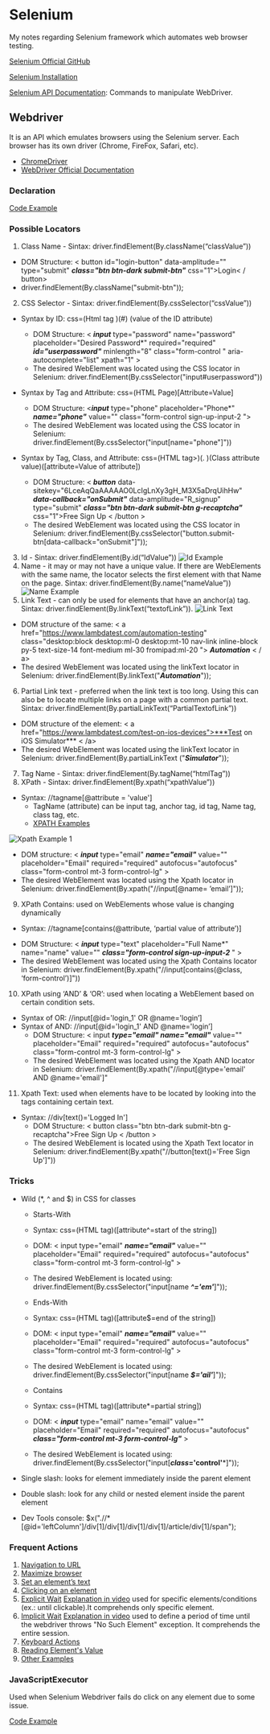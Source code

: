 # Selenium
My notes regarding Selenium framework which automates web browser testing.

[Selenium Official GitHub](https://github.com/SeleniumHQ)

[Selenium Installation](https://www.selenium.dev/documentation/en/selenium_installation/)

[Selenium API Documentation](https://www.selenium.dev/selenium/docs/api/java/): Commands to manipulate WebDriver.

## Webdriver

It is an API which emulates browsers using the Selenium server. Each browser has its own driver (Chrome, FireFox, Safari, etc).
* [ChromeDriver](https://sites.google.com/chromium.org/driver/)
* [WebDriver Official Documentation](https://www.w3.org/TR/webdriver1/)

### Declaration

[Code Example](/codeExamples/WebdriverDeclaration.java)

### Possible Locators

1. Class Name - Sintax: driver.findElement(By.className(“classValue”))
* DOM Structure: < button id="login-button" data-amplitude="" type="submit" ***class="btn btn-dark submit-btn"*** css="1">Login< / button>
* driver.findElement(By.className("submit-btn"));

2. CSS Selector - Sintax: driver.findElement(By.cssSelector(“cssValue”))
* Syntax by ID: css=(Html tag )(#) (value of the ID attribute)
  * DOM Structure: < ***input*** type="password" name="password" placeholder="Desired Password*" required="required" ***id="userpassword"*** minlength="8" class="form-control " aria-autocomplete="list" xpath="1" >
  * The desired WebElement was located using the CSS locator in Selenium: driver.findElement(By.cssSelector("input#userpassword"))

* Syntax by Tag and Attribute: css=(HTML Page)[Attribute=Value]
  * DOM Structure: <***input*** type="phone" placeholder="Phone*" ***name="phone"*** value="" class="form-control sign-up-input-2 ">
  * The desired WebElement was located using the CSS locator in Selenium: driver.findElement(By.cssSelector("input[name=\"phone\"]"))

* Syntax by Tag, Class, and Attribute: css=(HTML tag>)(. )(Class attribute value)([attribute=Value of attribute])
  * DOM Structure: < ***button*** data-sitekey="6LceAqQaAAAAAO0LcIgLnXy3gH_M3X5aDrqUihHw" ***data-callback="onSubmit"*** data-amplitude="R_signup" type="submit" ***class="btn btn-dark submit-btn g-recaptcha"*** css="1">Free Sign Up < /button >
  * The desired WebElement was located using the CSS locator in Selenium: driver.findElement(By.cssSelector("button.submit-btn[data-callback=\"onSubmit\"]"));
  
3. Id - Sintax: driver.findElement(By.id(“IdValue”))
![Id Example](https://github.com/maricotagc/Selenium/blob/master/images/id.jpg)
4. Name - it may or may not have a unique value. If there are WebElements with the same name, the locator selects the first element with that Name on the page. Sintax: driver.findElement(By.name(“nameValue”)) 
![Name Example](https://github.com/maricotagc/Selenium/blob/master/images/name.jpg)
5. Link Text - can only be used for elements that have an anchor(a) tag. Sintax: driver.findElement(By.linkText(“textofLink”)).
![Link Text](https://github.com/maricotagc/Selenium/blob/master/images/linkText.png)
* DOM structure of the same: 
< a href="https://www.lambdatest.com/automation-testing" class="desktop:block  desktop:ml-0 desktop:mt-10 nav-link inline-block py-5 text-size-14 font-medium ml-30 fromipad:ml-20 "> ***Automation*** < / a>
* The desired WebElement was located using the linkText locator in Selenium: driver.findElement(By.linkText("***Automation***"));
6. Partial Link text - preferred when the link text is too long. Using this can also be to locate multiple links on a page with a common partial text. Sintax: driver.findElement(By.partialLinkText(“PartialTextofLink”)) 
* DOM structure of the element: 
< a href="https://www.lambdatest.com/test-on-ios-devices">***Test on iOS Simulator*** < /a>
* The desired WebElement was located using the linkText locator in Selenium: driver.findElement(By.partialLinkText ("***Simulator***"));
7. Tag Name - Sintax: driver.findElement(By.tagName(“htmlTag”))
8. XPath - Sintax: driver.findElement(By.xpath(“xpathValue”))
* Syntax: //tagname[@attribute = 'value']
  * TagName (attribute) can be input tag, anchor tag, id tag, Name tag, class tag, etc.
  * [XPATH Examples](/codeExamples/XpathExamples.java)

![Xpath Example 1](https://github.com/maricotagc/Selenium/blob/master/images/xpath1.png)
- DOM structure: < ***input*** type="email" ***name="email"*** value="" placeholder="Email" required="required" autofocus="autofocus" class="form-control mt-3 form-control-lg" >
- The desired WebElement was located using the Xpath locator in Selenium: driver.findElement(By.xpath("//input[@name= ’email’]"));
9. XPath Contains: used on WebElements whose value is changing dynamically
* Syntax: //tagname[contains(@attribute, ‘partial value of attribute’)]
- DOM Structure: < ***input*** type="text" placeholder="Full Name*" name="name" value="" ***class="form-control sign-up-input-2*** " >
- The desired WebElement was located using the Xpath Contains locator in Selenium: driver.findElement(By.xpath("//input[contains(@class, ‘form-control’)]"))
10. XPath using ‘AND’ & ‘OR’: used when locating a WebElement based on certain condition sets. 
* Syntax of OR: //input[@id='login_1' OR @name='login’]
* Syntax of AND: //input[@id='login_1' AND @name='login’] 
  * DOM Structure: < input ***type="email" name="email"*** value="" placeholder="Email" required="required" autofocus="autofocus" class="form-control mt-3 form-control-lg" >
  * The desired WebElement was located using the Xpath AND locator in Selenium: driver.findElement(By.xpath("//input[@type='email' AND @name='email']"

11. Xpath Text: used when elements have to be located by looking into the tags containing certain text.
* Syntax: //div[text()='Logged In']
  * DOM Structure: < button class="btn btn-dark submit-btn g-recaptcha">Free Sign Up < /button >
  * The desired WebElement is located using the Xpath Text locator in Selenium: driver.findElement(By.xpath("//button[text()='Free Sign Up']"))

### Tricks
* Wild (*, ^ and $) in CSS for classes
  *  Starts-With
  *  Syntax: css=(HTML tag)([attribute^=start of the string])
  *  DOM: < input type="email" ***name="email"*** value="" placeholder="Email" required="required" autofocus="autofocus" class="form-control mt-3 form-control-lg" >
  *  The desired WebElement is located using: driver.findElement(By.cssSelector("input[name ***^='em'***]"));

  *  Ends-With
  *  Syntax: css=(HTML tag)([attribute$=end of the string])
  *  DOM: < input type="email" ***name="email"*** value="" placeholder="Email" required="required" autofocus="autofocus" class="form-control mt-3 form-control-lg" >
  *  The desired WebElement is located using: driver.findElement(By.cssSelector("input[name ***$='ail'***]"));


  *  Contains
  *  Syntax: css=(HTML tag)([attribute*=partial string])
  *  DOM: < ***input*** type="email" name="email" value="" placeholder="Email" required="required" autofocus="autofocus" ***class="form-control mt-3 form-control-lg"*** >
  *  The desired WebElement is located using: driver.findElement(By.cssSelector("input[***class*='control'***]"));
  
* Single slash: looks for element immediately inside the parent element
* Double slash: look for any child or nested element inside the parent element
* Dev Tools console: $x(".//*[@id='leftColumn']/div[1]/div[1]/div[1]/div[1]/article/div[1]/span");

### Frequent Actions

1. [Navigation to URL](/codeExamples/Navigation.java)
2. [Maximize browser](/codeExamples/MaximizeBrowser.java)
3. [Set an element’s text](/codeExamples/SetElementText.java)
4. [Clicking on an element](/codeExamples/Click.java)
5. [Explicit Wait](/codeExamples/ExplicityWait.java) [Explanation in video](https://www.youtube.com/watch?v=UN8cauyoZsk) used for specific elements/conditions (ex.: until clickable).It comprehends only specific element.
6. [Implicit Wait](/codeExamples/ImplicityWait.java) [Explanation in video](https://www.youtube.com/watch?v=UN8cauyoZsk) used to define a period of time until the webdriver throws "No Such Element" exception. It comprehends the entire session.
7. [Keyboard Actions](https://www.selenium.dev/documentation/en/webdriver/keyboard/)
8. [Reading Element's Value](/codeExamples/ReadElementValue.java)
9. [Other Examples](https://www.selenium.dev/documentation/en/webdriver/browser_manipulation/)

### JavaScriptExecutor

Used when Selenium Webdriver fails do click on any element due to some issue.

[Code Example](/codeExamples/JavaScriptExecutor.java)

